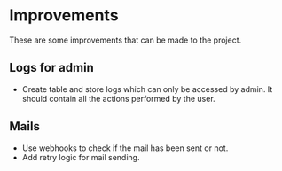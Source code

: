 # Improvements

These are some improvements that can be made to the project.

## Logs for admin

- Create table and store logs which can only be accessed by admin. It should contain all the actions performed by the user.

## Mails
- Use webhooks to check if the mail has been sent or not.
- Add retry logic for mail sending.